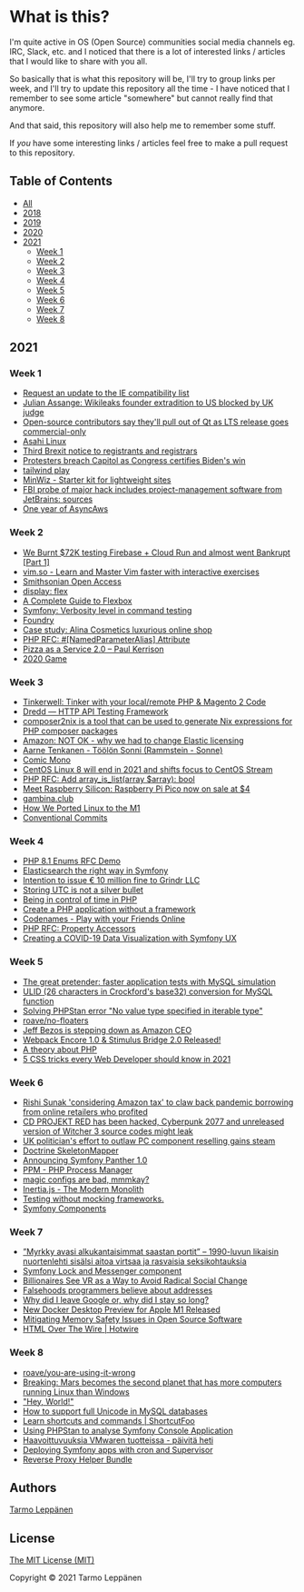 # What is this?

I'm quite active in OS (Open Source) communities social media channels eg. IRC, Slack, etc. and I 
noticed that there is a lot of interested links / articles that I would like to share with you all.

So basically that is what this repository will be, I'll try to group links per week, and I'll try to
update this repository all the time - I have noticed that I remember to see some article "somewhere"
but cannot really find that anymore.

And that said, this repository will also help me to remember some stuff.

If _you_ have some interesting links / articles feel free to make a pull request to this repository.

## Table of Contents

  * [All](all.md)
  * [2018](2018.md)
  * [2019](2019.md)
  * [2020](2020.md)
  * [2021](#2021)
     * [Week 1](#week-1)
     * [Week 2](#week-2)
     * [Week 3](#week-3)
     * [Week 4](#week-4)
     * [Week 5](#week-5)
     * [Week 6](#week-6)
     * [Week 7](#week-7)
     * [Week 8](#week-8)

## 2021

### Week 1

 - [Request an update to the IE compatibility list](https://docs.microsoft.com/en-us/microsoft-edge/web-platform/ie-to-microsoft-edge-redirection#request-an-update-to-the-ie-compatibility-list)
 - [Julian Assange: Wikileaks founder extradition to US blocked by UK judge](https://www.bbc.com/news/uk-55528241)
 - [Open-source contributors say they'll pull out of Qt as LTS release goes commercial-only](https://www.theregister.com/2021/01/05/qt_lts_goes_commercial_only/)
 - [Asahi Linux](https://asahilinux.org/)
 - [Third Brexit notice to registrants and registrars](https://eurid.eu/en/news/third-brexit-notice-to-registrants-and-registrars/)
 - [Protesters breach Capitol as Congress certifies Biden's win](https://edition.cnn.com/politics/live-news/congress-electoral-college-vote-count-2021/h_827fbc8cf8d03aba895c3a2f858d12ec)
 - [tailwind play](https://play.tailwindcss.com/jaeBbVOLzz?size=1050x866)
 - [MinWiz - Starter kit for lightweight sites](https://minwiz.com/)
 - [FBI probe of major hack includes project-management software from JetBrains: sources](https://www.reuters.com/article/us-global-cyber-jetbrains/fbi-probe-of-major-hack-includes-project-management-software-from-jetbrains-sources-idUSKBN29B2RR)
 - [One year of AsyncAws](https://developer.happyr.com/one-year-async-aws)

### Week 2

 - [We Burnt $72K testing Firebase + Cloud Run and almost went Bankrupt [Part 1]](https://blog.tomilkieway.com/72k-1/)
 - [vim.so - Learn and Master Vim faster with interactive exercises](https://www.vim.so/)
 - [Smithsonian Open Access](https://www.si.edu/openaccess)
 - [display: flex](https://flexbox.help/)
 - [A Complete Guide to Flexbox](https://css-tricks.com/snippets/css/a-guide-to-flexbox/)
 - [Symfony: Verbosity level in command testing](https://matok.me.uk/8/symfony-verbosity-level-in-command-testing)
 - [Foundry](https://github.com/zenstruck/foundry)
 - [Case study: Alina Cosmetics luxurious online shop](https://netgen.io/blog/case-study-alina-cosmetics-luxurious-online-shop)
 - [PHP RFC: #[NamedParameterAlias] Attribute](https://wiki.php.net/rfc/named_parameter_alias_attribute)
 - [Pizza as a Service 2.0 – Paul Kerrison](http://www.paulkerrison.co.uk/random/pizza-as-a-service-2-0)
 - [2020 Game](https://2020game.io/)

### Week 3

 - [Tinkerwell: Tinker with your local/remote PHP & Magento 2 Code](https://blog.magepsycho.com/tinkerwell-tinker-with-your-local-remote-php-magento-2-code/)
 - [Dredd — HTTP API Testing Framework](https://dredd.id)
 - [composer2nix is a tool that can be used to generate Nix expressions for PHP composer packages](https://github.com/svanderburg/composer2nix)
 - [Amazon: NOT OK - why we had to change Elastic licensing](https://www.elastic.co/blog/why-license-change-AWS)
 - [Aarne Tenkanen - Töölön Sonni (Rammstein - Sonne)](https://www.youtube.com/watch?v=bmadWAuaRhs)
 - [Comic Mono](https://dtinth.github.io/comic-mono-font/)
 - [CentOS Linux 8 will end in 2021 and shifts focus to CentOS Stream](https://www.cyberciti.biz/linux-news/centos-linux-8-will-end-in-2021-and-shifts-focus-to-centos-stream/)
 - [PHP RFC: Add array_is_list(array $array): bool](https://wiki.php.net/rfc/is_list)
 - [Meet Raspberry Silicon: Raspberry Pi Pico now on sale at $4](https://www.raspberrypi.org/blog/raspberry-pi-silicon-pico-now-on-sale/)
 - [gambina.club](https://gambina.club/)
 - [How We Ported Linux to the M1](https://corellium.com/blog/linux-m1)
 - [Conventional Commits](https://www.conventionalcommits.org/en/v1.0.0/)

### Week 4

 - [PHP 8.1 Enums RFC Demo](https://tysonandre.github.io/php-rfc-demo/enums/)
 - [Elasticsearch the right way in Symfony](https://jolicode.com/blog/elasticsearch-the-right-way-in-symfony)
 - [Intention to issue € 10 million fine to Grindr LLC](https://www.datatilsynet.no/en/news/2021/intention-to-issue--10-million-fine-to-grindr-llc2/)
 - [Storing UTC is not a silver bullet](https://codeblog.jonskeet.uk/2019/03/27/storing-utc-is-not-a-silver-bullet/)
 - [Being in control of time in PHP](https://blog.frankdejonge.nl/being-in-control-of-time-in-php/)
 - [Create a PHP application without a framework](https://github.com/PatrickLouys/no-framework-tutorial)
 - [Codenames - Play with your Friends Online](https://codenames.game/)
 - [PHP RFC: Property Accessors](https://wiki.php.net/rfc/property_accessors)
 - [Creating a COVID-19 Data Visualization with Symfony UX](https://dev.to/qferrer/creating-a-covid-19-data-visualization-with-symfony-ux-chart-js-2khj)

### Week 5

 - [The great pretender: faster application tests with MySQL simulation](https://medium.com/vimeo-engineering-blog/the-great-pretender-faster-application-tests-with-mysql-simulation-26250f13d251)
 - [ULID (26 characters in Crockford's base32) conversion for MySQL function](https://gist.github.com/kenji4569/47ce8bbd6bef7b85ba1f97e018f34cf3)
 - [Solving PHPStan error "No value type specified in iterable type"](https://phpstan.org/blog/solving-phpstan-no-value-type-specified-in-iterable-type)
 - [roave/no-floaters](https://github.com/Roave/no-floaters)
 - [Jeff Bezos is stepping down as Amazon CEO](https://www.businessinsider.com/jeff-bezos-to-step-down-as-amazon-ceo-2021-2)
 - [Webpack Encore 1.0 & Stimulus Bridge 2.0 Released!](https://symfony.com/blog/webpack-encore-1-0-and-stimulus-bridge-2-0-released)
 - [A theory about PHP](https://www.commitstrip.com/en/2021/02/03/a-theory-about-php/)
 - [5 CSS tricks every Web Developer should know in 2021](https://www.youtube.com/watch?v=wfaDzSL6ll0)

### Week 6

 - [Rishi Sunak 'considering Amazon tax' to claw back pandemic borrowing from online retailers who profited](https://news.sky.com/story/rishi-sunak-considering-amazon-tax-to-claw-back-pandemic-borrowing-from-online-retailers-who-profited-12211857)
 - [CD PROJEKT RED has been hacked, Cyberpunk 2077 and unreleased version of Witcher 3 source codes might leak](https://videocardz.com/newz/cd-projekt-red-has-been-hacked-cyberpunk-2077-and-unreleased-version-of-witcher-3-source-codes-might-leak)
 - [UK politician's effort to outlaw PC component reselling gains steam](https://www.pcgamer.com/uk-politicians-effort-to-outlaw-pc-component-reselling-gains-steam/)
 - [Doctrine SkeletonMapper](https://github.com/doctrine/skeleton-mapper/)
 - [Announcing Symfony Panther 1.0](https://symfony.com/blog/announcing-symfony-panther-1-0)
 - [PPM - PHP Process Manager](https://github.com/php-pm/php-pm)
 - [magic configs are bad, mmmkay?](https://gist.github.com/adrian-enspired/2e03b01fcfff54151864)
 - [Inertia.js - The Modern Monolith](https://inertiajs.com/)
 - [Testing without mocking frameworks.](https://blog.frankdejonge.nl/testing-without-mocking-frameworks/)
 - [Symfony Components](https://sf-components.vercel.app/)

### Week 7

 - [”Myrkky avasi alkukantaisimmat saastan portit” – 1990-luvun likaisin nuortenlehti sisälsi aitoa virtsaa ja rasvaisia seksikohtauksia](https://yle.fi/aihe/artikkeli/2021/02/13/myrkky-avasi-alkukantaisimmat-saastan-portit-1990-luvun-likaisin-nuortenlehti)
 - [Symfony Lock and Messenger component](https://developer.happyr.com/symfony-lock-and-messenger-component)
 - [Billionaires See VR as a Way to Avoid Radical Social Change](https://www.wired.com/story/billionaires-use-vr-avoid-social-change/)
 - [Falsehoods programmers believe about addresses](https://www.mjt.me.uk/posts/falsehoods-programmers-believe-about-addresses/)
 - [Why did I leave Google or, why did I stay so long?](https://paygo.media/p/25171)
 - [New Docker Desktop Preview for Apple M1 Released](https://www.docker.com/blog/new-docker-desktop-preview-for-apple-m1-released/)
 - [Mitigating Memory Safety Issues in Open Source Software](https://security.googleblog.com/2021/02/mitigating-memory-safety-issues-in-open.html)
 - [HTML Over The Wire | Hotwire](https://hotwire.dev/)

### Week 8

 - [roave/you-are-using-it-wrong](https://github.com/Roave/you-are-using-it-wrong)
 - [Breaking: Mars becomes the second planet that has more computers running Linux than Windows](https://twitter.com/mikko/status/1362763793042972673)
 - ["Hey, World!"](https://world.hey.com/jason/hey-world-b02a6f2e)
 - [How to support full Unicode in MySQL databases](https://mathiasbynens.be/notes/mysql-utf8mb4)
 - [Learn shortcuts and commands | ShortcutFoo](https://www.shortcutfoo.com/)
 - [Using PHPStan to analyse Symfony Console Application](https://jolicode.com/blog/using-phpstan-to-analyse-symfony-console-application)
 - [Haavoittuvuuksia VMwaren tuotteissa - päivitä heti](https://www.kyberturvallisuuskeskus.fi/fi/haavoittuvuuksia-vmwaren-tuotteissa-paivita-heti)
 - [Deploying Symfony apps with cron and Supervisor](https://locastic.com/blog/deploying-symfony-apps-with-cron-and-supervisor/)
 - [Reverse Proxy Helper Bundle](https://github.com/ecphp/reverse-proxy-helper-bundle)

## Authors

[Tarmo Leppänen](https://github.com/tarlepp)

## License

[The MIT License (MIT)](LICENSE)

Copyright © 2021 Tarmo Leppänen

